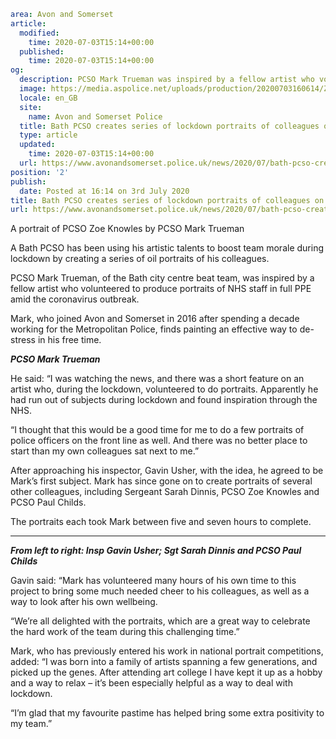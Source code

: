 ```yaml
area: Avon and Somerset
article:
  modified:
    time: 2020-07-03T15:14+00:00
  published:
    time: 2020-07-03T15:14+00:00
og:
  description: PCSO Mark Trueman was inspired by a fellow artist who volunteered to produce portraits of NHS staff&#8230;
  image: https://media.aspolice.net/uploads/production/20200703160614/Zoe-Knowles.png
  locale: en_GB
  site:
    name: Avon and Somerset Police
  title: Bath PCSO creates series of lockdown portraits of colleagues on the front line | Avon and Somerset Police
  type: article
  updated:
    time: 2020-07-03T15:14+00:00
  url: https://www.avonandsomerset.police.uk/news/2020/07/bath-pcso-creates-series-of-lockdown-portraits-of-colleagues-on-the-front-line/
position: '2'
publish:
  date: Posted at 16:14 on 3rd July 2020
title: Bath PCSO creates series of lockdown portraits of colleagues on the front line | Avon and Somerset Police
url: https://www.avonandsomerset.police.uk/news/2020/07/bath-pcso-creates-series-of-lockdown-portraits-of-colleagues-on-the-front-line/
```

A portrait of PCSO Zoe Knowles by PCSO Mark Trueman

A Bath PCSO has been using his artistic talents to boost team morale during lockdown by creating a series of oil portraits of his colleagues.

PCSO Mark Trueman, of the Bath city centre beat team, was inspired by a fellow artist who volunteered to produce portraits of NHS staff in full PPE amid the coronavirus outbreak.

Mark, who joined Avon and Somerset in 2016 after spending a decade working for the Metropolitan Police, finds painting an effective way to de-stress in his free time.

**_PCSO Mark Trueman_**

He said: “I was watching the news, and there was a short feature on an artist who, during the lockdown, volunteered to do portraits. Apparently he had run out of subjects during lockdown and found inspiration through the NHS.

“I thought that this would be a good time for me to do a few portraits of police officers on the front line as well. And there was no better place to start than my own colleagues sat next to me.”

After approaching his inspector, Gavin Usher, with the idea, he agreed to be Mark’s first subject. Mark has since gone on to create portraits of several other colleagues, including Sergeant Sarah Dinnis, PCSO Zoe Knowles and PCSO Paul Childs.

The portraits each took Mark between five and seven hours to complete.

 * * *
**_From left to right: Insp Gavin Usher; Sgt Sarah Dinnis and PCSO Paul Childs_**

Gavin said: “Mark has volunteered many hours of his own time to this project to bring some much needed cheer to his colleagues, as well as a way to look after his own wellbeing.

“We’re all delighted with the portraits, which are a great way to celebrate the hard work of the team during this challenging time.”

Mark, who has previously entered his work in national portrait competitions, added: “I was born into a family of artists spanning a few generations, and picked up the genes. After attending art college I have kept it up as a hobby and a way to relax – it’s been especially helpful as a way to deal with lockdown.

“I’m glad that my favourite pastime has helped bring some extra positivity to my team.”
